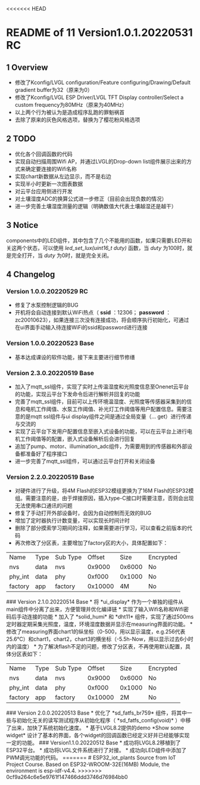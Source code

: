<<<<<<< HEAD
# README of 11 Version1.0.1.20220531 RC  
## 1 Overview  
* 修改了Kconfig/LVGL configuration/Feature configuring/Drawing/Default gradient buffer为32（原来为0）  
* 修改了Kconfig/LVGL ESP Driver/LVGL TFT Display controller/Select a custom frequency为80MHz（原来为40MHz）  
* 以上两个行为被认为是造成程序乱跑的罪魁祸首
* 去除了原来的灰色风格选项，替换为了樱花粉风格选项
## 2 TODO  
* 优化各个回调函数的代码  
* 实现自动扫描周围Wifi AP，并通过LVGL的Drop-down list组件展示出来的方式来确定要连接的Wifi名称  
* 实现chart新数据从左边显示，而不是右边   
* 实现半小时更新一次图表数据  
* 对云平台应用侧进行开发  
* 对土壤湿度ADC的换算公式进一步修正（目前会出现负数的情况）  
* 进一步完善土壤湿度测量的逻辑（明确数值大代表土壤越湿还是越干）  
## 3 Notice  
components中的LED组件，其中包含了几个不能用的函数，如果只需要LED开和关这两个状态，可以使用 *led_set_lux(uint16_t duty)* 函数，当 *duty* 为100时，就是完全打开，当 *duty* 为0时，就是完全关闭。   
## 4 Changelog  
### Version 1.0.0.20220529 RC  
* 修复了水泵控制逻辑的BUG  
* 开机将会自动连接到默认WiFi热点（ **ssid** ：12306； **password** ：zc20010623），如果连接三次没有连接成功，将会顺序执行初始化，可通过在ui界面手动输入待连接WiFi的ssid和password进行连接  
### Version 1.0.0.20220523 Base  
* 基本达成课设的软件功能，接下来主要进行细节修缮  
### Version 2.3.0.20220519 Base  
* 加入了mqtt_ssl组件，实现了实时上传温湿度和光照度信息至Onenet云平台的功能，实现云平台下发命令后进行解析并回复的功能  
* 完善了mqtt_ssl组件，目前可以上传环境温湿度、光照度等传感器采集到的信息和电机工作阈值、水泵工作阈值、补光灯工作阈值等用户配置信息。需要注意的是mqtt ssl组件与ui display组件之间是通过全局变量（... get）进行传递与交流的  
* 实现了云平台下发用户配置信息至嵌入式设备的功能，可以在云平台上进行电机工作阈值等的配置，嵌入式设备解析后会进行回复  
* 追加了pump、motor、illumination_adc组件，为需要用到的传感器和外部设备都准备好了程序接口  
* 进一步完善了mqtt_ssl组件，可以通过云平台打开和关闭设备  
### Version 2.2.0.20220519 Base  
* 对硬件进行了升级，将4M Flash的ESP32模组更换为了16M Flash的ESP32模组。需要注意的是，由于焊接原因，插入type-C接口时需要注意，否则会出现无法使用串口通讯的问题  
* 修复了手动打开外部设备时，会因为自动控制而无效的BUG  
* 增加了定时器执行计数变量，可以实现长时间计时  
* 删除了部分摸索学习期间的注释，如果需要进行学习，可以查看之前版本的代码  
* 再次修改了分区表，主要增加了factory区的大小，具体配置如下：  
<table>
    <tr>
        <td>Name</td>
        <td>Type</td>
        <td>Sub Type</td>
        <td>Offset</td>
        <td>Size</td>
        <td>Encrypted</td>
    </tr>
    <tr>
        <td>nvs</td>
        <td>data</td>
        <td>nvs</td>
        <td>0x9000</td>
        <td>0x6000</td>
        <td>No</td>
    </tr>
    <tr>
        <td>phy_int</td>
        <td>data</td>
        <td>phy</td>
        <td>0xf000</td>
        <td>0x1000</td>
        <td>No</td>
    </tr>
    <tr>
        <td>factory</td>
        <td>app</td>
        <td>factory</td>
        <td>0x10000</td>
        <td>4M</td>
        <td>No</td>
    </tr>
</table>  
### Version 2.1.0.20220514 Base  
* 将 *ui_display* 作为一个单独的组件从main组件中分离了出来，方便管理并优化编译链  
* 实现了输入Wifi名称和Wifi密码后手动连接的功能  
* 加入了 *solid_humi* 和 *dht11* 组件，实现了通过500ms定时器定期采集光照度，温度，环境湿度数据并显示在measuring界面的功能。  
* 修改了measuring界面chart1的纵坐标（0-500，用以显示温度，e.g.256代表25.6℃）和chart1，chart2，chart3的横坐标（-5.5h-Now，用以显示过去6小时内的温度）  
* 为了解决flash不足的问题，修改了分区表，不再使用默认配置，具体分区表如下：
<table>
    <tr>
        <td>Name</td>
        <td>Type</td>
        <td>Sub Type</td>
        <td>Offset</td>
        <td>Size</td>
        <td>Encrypted</td>
    </tr>
    <tr>
        <td>nvs</td>
        <td>data</td>
        <td>nvs</td>
        <td>0x9000</td>
        <td>0x6000</td>
        <td>No</td>
    </tr>
    <tr>
        <td>phy_int</td>
        <td>data</td>
        <td>phy</td>
        <td>0xf000</td>
        <td>0x1000</td>
        <td>No</td>
    </tr>
    <tr>
        <td>factory</td>
        <td>app</td>
        <td>factory</td>
        <td>0x10000</td>
        <td>2M</td>
        <td>No</td>
    </tr>
</table>
### Version 2.0.0.20220513 Base  
* 优化了 *sd_fatfs_br759* 组件，将其中一些与初始化无关的读写测试程序从初始化程序（ *sd_fatfs_config(void)* ）中移了出来，加快了系统初始化速度。  
* 基于LVGL8.2提供的demo *Show some widget* 设计了基本的界面，各个widget的回调函数已经定义好并已经能够实现一定的功能。  
### Version1.1.0.20220512 Base  
* 成功将LVGL8.2移植到了ESP32平台。  
* 成功将LVGL文件系统进行了对接。  
* 成功向LED组件中添加了PWM调光功能的代码。  
=======
# ESP32_iot_plants
Source from IoT Project Course. Based on ESP32-WROOM-32E(16MB) Module, the environment is esp-idf-v4.4.
>>>>>>> 0cf9a264c6e5e9761f147466ddd3746d76984bb0
